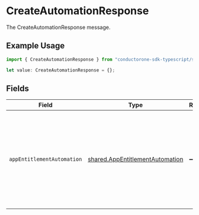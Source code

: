 # CreateAutomationResponse

The CreateAutomationResponse message.

## Example Usage

```typescript
import { CreateAutomationResponse } from "conductorone-sdk-typescript/sdk/models/shared";

let value: CreateAutomationResponse = {};
```

## Fields

| Field                                                                                                                                                                                               | Type                                                                                                                                                                                                | Required                                                                                                                                                                                            | Description                                                                                                                                                                                         |
| --------------------------------------------------------------------------------------------------------------------------------------------------------------------------------------------------- | --------------------------------------------------------------------------------------------------------------------------------------------------------------------------------------------------- | --------------------------------------------------------------------------------------------------------------------------------------------------------------------------------------------------- | --------------------------------------------------------------------------------------------------------------------------------------------------------------------------------------------------- |
| `appEntitlementAutomation`                                                                                                                                                                          | [shared.AppEntitlementAutomation](../../../sdk/models/shared/appentitlementautomation.md)                                                                                                           | :heavy_minus_sign:                                                                                                                                                                                  | The AppEntitlementAutomation message.<br/><br/>This message contains a oneof named conditions. Only a single field of the following list may be set at a time:<br/>  - none<br/>  - entitlements<br/>  - cel<br/>  - basic<br/> |